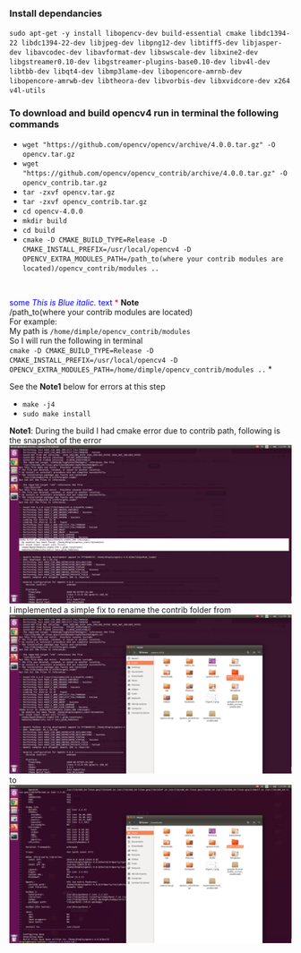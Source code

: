 ### Install dependancies <br/>
`sudo apt-get -y install libopencv-dev build-essential cmake libdc1394-22 libdc1394-22-dev libjpeg-dev libpng12-dev libtiff5-dev libjasper-dev libavcodec-dev libavformat-dev libswscale-dev libxine2-dev libgstreamer0.10-dev libgstreamer-plugins-base0.10-dev libv4l-dev libtbb-dev libqt4-dev libmp3lame-dev libopencore-amrnb-dev libopencore-amrwb-dev libtheora-dev libvorbis-dev libxvidcore-dev x264 v4l-utils` <br/>

### To download and build opencv4 run in terminal the following commands <br/> 
* `wget "https://github.com/opencv/opencv/archive/4.0.0.tar.gz" -O opencv.tar.gz` <br/>
* `wget "https://github.com/opencv/opencv_contrib/archive/4.0.0.tar.gz" -O opencv_contrib.tar.gz ` <br/>
* `tar -zxvf opencv.tar.gz ` <br/>
* `tar -zxvf opencv_contrib.tar.gz` <br/>
* `cd opencv-4.0.0` <br/>
* `mkdir build ` <br/>
* `cd build ` <br/>
* `cmake -D CMAKE_BUILD_TYPE=Release -D CMAKE_INSTALL_PREFIX=/usr/local/opencv4 -D OPENCV_EXTRA_MODULES_PATH=/path_to(where your contrib modules are located)/opencv_contrib/modules .. ` <br/>
<br/>

<span style="color:blue">some *This is Blue italic.* text</span>
<span style="color:red"> *</span>
**Note** <br/>
/path_to(where your contrib modules are located)<br/>
For example: <br/>
My path is `/home/dimple/opencv_contrib/modules`<br/>
So I will run the following in terminal <br/>
 `cmake -D CMAKE_BUILD_TYPE=Release -D CMAKE_INSTALL_PREFIX=/usr/local/opencv4 -D OPENCV_EXTRA_MODULES_PATH=/home/dimple/opencv_contrib/modules ..` 
*</span>
<br/>

See the **Note1** below for errors at this step <br/>
* `make -j4 `<br/>
* `sudo make install`<br/>

**Note1**: During the build I had cmake error due to contrib path, following is the snapshot of the error <br/>
![cmakeError](./Images/cmakeError.png)
<br/> 
I implemented a simple fix to rename the contrib folder from <br/> 
![fix](./Images/fix.png) <br/> 
to <br/> 
![fix1](./Images/nameChange.png) <br/> 
